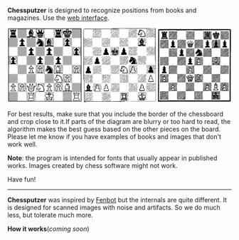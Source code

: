 **Chessputzer** is designed to recognize positions from books and magazines. Use the [web interface](https://www.ocf.io/abhishek/putz). 

![Examples](boardexamples.png)

For best results, make sure that you include the border of the chessboard and crop close to it.If parts of the diagram are blurry or too hard to read, the algorithm makes the best guess based on the other pieces on the board. Please let me know if you have examples of books and images that don't work well.  

**Note**: the program is intended for fonts that usually appear in published works. Images created by chess software might not work. 

Have fun!

----

**Chessputzer** was inspired by [Fenbot](https://github.com/Elucidation/tensorflow_chessbot) but the internals are quite different. It is designed for scanned images with noise and artifacts.  So we do much less, but tolerate much more. 

**How it works**(*coming soon*)
